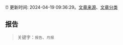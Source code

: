 :alarm_clock: 更新时间: 2024-04-19 09:36:29。[文章来源](/README.md)、[文章分类](/TAGS.md)

## 报告


> 关键字：`报告`、`月报`



